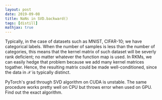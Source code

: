 ```yaml
---
layout: post
date: 2019-09-08
title: NaNs in SVD.backward()
tags: [distill]
mathjax: true
---
```


Typically, in the case of datasets such as MNIST, CIFAR-10; we have categorical labels. When the number of samples is less than the number of categories, this means that the kernel matrix of such dataset will be severly rank deficient; no matter whatever the function map is used. In RKMs, we can easily hedge that problem because we add many kernel matrices togather. Hence, the resulting matrix could be made well-conditioned, since the data in $\mathcal{X}$ is typically distinct.  

PyTorch's grad through SVD algorithm on CUDA is unstable. The same procedure works pretty well on CPU but throws error when used on GPU. Find out the exact algorithm.

